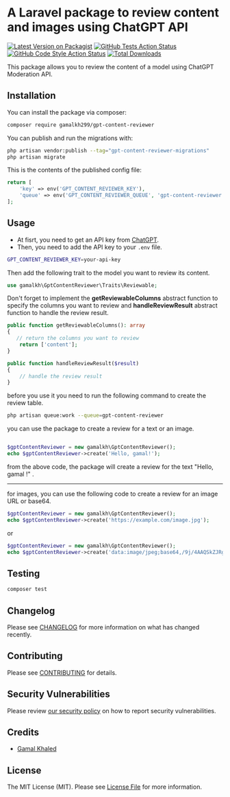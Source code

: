 # A Laravel package to review content and images using ChatGPT API

[![Latest Version on Packagist](https://img.shields.io/packagist/v/gamalkh299/gpt-content-reviewer.svg?style=flat-square)](https://packagist.org/packages/gamalkh299/gpt-content-reviewer)
[![GitHub Tests Action Status](https://img.shields.io/github/actions/workflow/status/gamalkh299/gpt-content-reviewer/run-tests.yml?branch=main&label=tests&style=flat-square)](https://github.com/gamalkh299/gpt-content-reviewer/actions?query=workflow%3Arun-tests+branch%3Amain)
[![GitHub Code Style Action Status](https://img.shields.io/github/actions/workflow/status/gamalkh299/gpt-content-reviewer/fix-php-code-style-issues.yml?branch=main&label=code%20style&style=flat-square)](https://github.com/gamalkh299/gpt-content-reviewer/actions?query=workflow%3A"Fix+PHP+code+style+issues"+branch%3Amain)
[![Total Downloads](https://img.shields.io/packagist/dt/gamalkh299/gpt-content-reviewer.svg?style=flat-square)](https://packagist.org/packages/gamalkh299/gpt-content-reviewer)

This package allows you to review the content of a model using ChatGPT Moderation API.

## Installation

You can install the package via composer:

```bash
composer require gamalkh299/gpt-content-reviewer
```

You can publish and run the migrations with:

```bash
php artisan vendor:publish --tag="gpt-content-reviewer-migrations"
php artisan migrate
```

This is the contents of the published config file:

```php
return [
    'key' => env('GPT_CONTENT_REVIEWER_KEY'),
    'queue' => env('GPT_CONTENT_REVIEWER_QUEUE', 'gpt-content-reviewer'),
];
```


## Usage

- At fisrt, you need to get an API key from [ChatGPT](https://www.openai.com/).
- Then, you need to add the API key to your `.env` file.
```bash
GPT_CONTENT_REVIEWER_KEY=your-api-key
```
Then add the following trait to the model you want to review its content.
```php
use gamalkh\GptContentReviewer\Traits\Reviewable;
```

Don't forget to implement the **getReviewableColumns** abstract function to specify the columns you want to review and **handleReviewResult** abstract function to handle the review result. 
```php
public function getReviewableColumns(): array
{
   // return the columns you want to review
    return ['content'];
}

public function handleReviewResult($result)
{
    // handle the review result
}
```

before you use it you need to run the following command to create the review table.
```bash
php artisan queue:work --queue=gpt-content-reviewer
```

you can use the package to create a review for a text or an image.
```php

$gptContentReviewer = new gamalkh\GptContentReviewer();
echo $gptContentReviewer->create('Hello, gamal!');

```
from the above code, the package will create a review for the text "Hello, gamal !" .

___
for images, you can use the following code to create a review for an image URL or base64.
```php
$gptContentReviewer = new gamalkh\GptContentReviewer();
echo $gptContentReviewer->create('https://example.com/image.jpg');
```
or
```php
$gptContentReviewer = new gamalkh\GptContentReviewer();
echo $gptContentReviewer->create('data:image/jpeg;base64,/9j/4AAQSkZJRgABAQAAAQABAAD/2wCEAAkGBxMTEhUTExMWFhUXGBgYGBgYGBgYGBgYGBgYFxgYFxgYHSggGBolHRgYITEhJSkrLi4uFx8zODMtNygtLisBCgoKDg0OGxAQGy0lICUt

```

## Testing

```bash
composer test
```

## Changelog

Please see [CHANGELOG](CHANGELOG.md) for more information on what has changed recently.

## Contributing

Please see [CONTRIBUTING](CONTRIBUTING.md) for details.

## Security Vulnerabilities

Please review [our security policy](../../security/policy) on how to report security vulnerabilities.

## Credits

- [Gamal Khaled](https://github.com/gamalkh299)
## License

The MIT License (MIT). Please see [License File](LICENSE.md) for more information.
